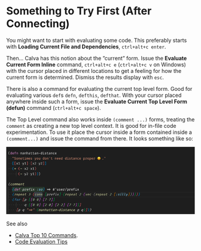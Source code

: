 # Something to Try First (After Connecting)

You might want to start with evaluating some code. This preferably starts with **Loading Current File and Dependencies**, `ctrl+alt+c enter`.

Then... Calva has this notion about the ”current” form. Issue the **Evaluate Current Form Inline** command, `ctrl+alt+c e` (`ctrl+alt+c v` on Windows) with the cursor placed in different locations to get a feeling for how the current form is determined. Dismiss the results display with `esc`.

There is also a command for evaluating the current top level form. Good for evaluating  various `def`s `defn`, `defthis`, `defthat`. With your cursor placed anywhere inside such a form, issue the **Evaluate Current Top Level Form (defun)** command (`ctrl+alt+c space`).

The Top Level command also works inside `(comment ...)` forms, treating the `comment` as creating a new top level context. It is good for in-file code experimentation.  To use it place the cursor inside a form contained inside a `(comment...)` and issue the command from there. It looks something like so:

![Comment top level form evaluation!](/assets/howto/top-level-comment-eval.gif)

See also
* [Calva Top 10 Commands](commands-top10.md).
* [Code Evaluation Tips](eval-tips.md)
